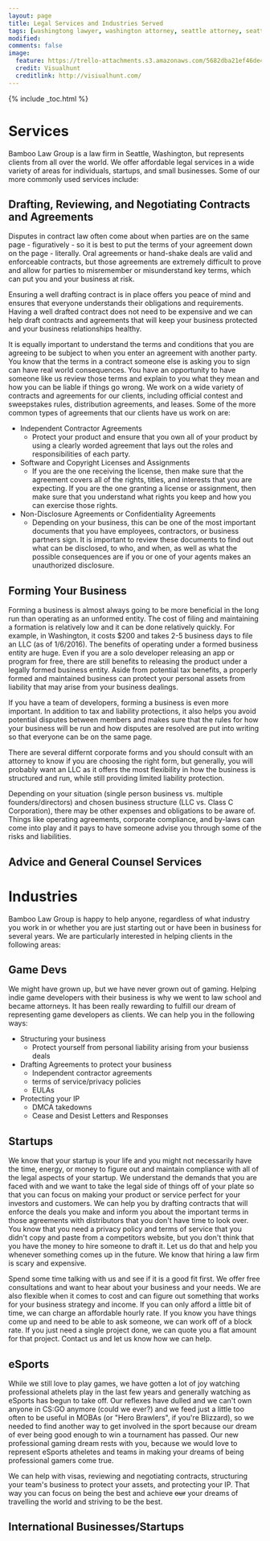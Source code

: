 ```yaml
---
layout: page
title: Legal Services and Industries Served
tags: [washingtong lawyer, washington attorney, seattle attorney, seattle videogame attorney]
modified: 
comments: false
image:
  feature: https://trello-attachments.s3.amazonaws.com/5682dba21ef46de42206db55/1600x1067/fa09531870ca9b74d64709c6dd5f466d/black-and-white-city-man-people.jpg
  credit: Visualhunt
  creditlink: http://visiualhunt.com/
---
```

{% include _toc.html %}

# Services

Bamboo Law Group is a law firm in Seattle, Washington, but represents clients from all over the world. We offer affordable legal services in a wide variety of areas for individuals, startups, and small businesses. Some of our more commonly used services include:

## Drafting, Reviewing, and Negotiating Contracts and Agreements
Disputes in contract law often come about when parties are on the same page - figuratively - so it is best to put the terms of your agreement down on the  page - literally. Oral agreements or hand-shake deals are valid and enforceable contracts, but those agreements are extremely difficult to prove and allow for parties to misremember or misunderstand key terms, which can put you and your business at risk. 

Ensuring a well drafting contract is in place offers you peace of mind and ensures that everyone understands their obligations and requirements. Having a well drafted contract does not need to be expensive and we can help draft contracts and agreements that will keep your business protected and your business relationships healthy.

It is equally important to understand the terms and conditions that you are agreeing to be subject to when you enter an agreement with another party. You know that the terms in a contract someone else is asking you to sign can have real world consequences. You have an opportunity to have someone like us review those terms and explain to you what they mean and how you can be liable if things go wrong. 
We work on a wide variety of contracts and agreements for our clients, including official contest and sweepstakes rules, distribution agreements, and leases. Some of the more common types of agreements that our clients have us work on are:
* Independent Contractor Agreements
  * Protect your product and ensure that you own all of your product by using a clearly worded agreement that lays out the roles and responsibilities of each party.
* Software and Copyright  Licenses and Assignments
  * If you are the one receiving the license, then make sure that the agreement covers all of the rights, titles, and interests that you are expecting. If you are the one granting a license or assignment, then make sure that you understand what rights you keep and how you can exercise those rights. 
* Non-Disclosure Agreements or Confidentiality Agreements
  * Depending on your business, this can be one of the most important documents that you have employees, contractors, or business partners sign. It is important to review these documents to find out what can be disclosed, to who, and when, as well as what the possible consequences are if you or one of your agents makes an unauthorized disclosure.

## Forming Your Business
Forming a business is almost always going to be more beneficial in the long run than operating as an unformed entity. The cost of filing and maintaining a formation is relatively low and it can be done relatively quickly. For example, in Washington, it costs $200 and takes 2-5 business days to file an LLC (as of 1/6/2016). The benefits of operating under a formed business entity are huge. Even if you are a solo developer releasing an app or program for free, there are still benefits to releasing the product under a legally formed business entity. Aside from potential tax benefits, a properly formed and maintained business can protect your personal assets from liability that may arise from your business dealings.  

If you have a team of developers, forming a business is even more important. In addition to tax and liability protections, it also helps you avoid potential disputes between members and makes sure that the rules for how your business will be run and how disputes are resolved are put into writing so that everyone can be on the same page.

There are several differnt corporate forms and you should consult with an attorney to know if you are choosing the right form, but generally, you will probably want an LLC as it offers the most flexibility in how the business is structured and run, while still providing limited liability protection.

Depending on your situation (single person business vs. multiple founders/directors) and chosen business structure (LLC vs. Class C Corporation), there may be other expenses and obligations to be aware of. Things like operating agreements, corporate compliance, and by-laws can come into play and it pays to have someone advise you through some of the risks and liabilities. 

## Advice and General Counsel Services

# Industries

Bamboo Law Group is happy to help anyone, regardless of what industry you work in or whether you are just starting out or have been in business for several years. We are particularly interested in helping clients in the following areas:

## Game Devs
We might have grown up, but we have never grown out of gaming. Helping indie game developers with their business is why we went to law school and became attorneys. It has been really rewarding to fulfill our dream of representing game developers as clients. We can help you in the following ways:
* Structuring your business
  * Protect yourself from personal liability arising from your busienss deals
* Drafting Agreements to protect your business
  * Independent contractor agreements
  * terms of service/privacy policies
  * EULAs
* Protecting your IP
  * DMCA takedowns
  * Cease and Desist Letters and Responses

## Startups
We know that your startup is your life and you might not necessarily have the time, energy, or money to figure out and maintain compliance with all of the legal aspects of your startup. We understand the demands that you are faced with and we want to take the legal side of things off of your plate so that you can focus on making your product or service perfect for your investors and customers. We can help you by drafting contracts that will enforce the deals you make and inform you about the important terms in those agreements with distributors that you don't have time to look over. You know that you need a privacy policy and terms of service that you didn't copy and paste from a competitors website, but you don't think that you have the money to hire someone to draft it. Let us do that and help you whenever something comes up in the future. We know that hiring a law firm is scary and expensive. 

Spend some time talking with us and see if it is a good fit first. We offer free consultations and want to hear about your business and your needs. We are also flexible when it comes to cost and can figure out something that works for your business strategy and income. If you can only afford a little bit of time, we can charge an affordable hourly rate. If you know you have things come up and need to be able to ask someone, we can work off of a block rate. If you just need a single project done, we can quote you a flat amount for that project. Contact us and let us know how we can help. 

## eSports
While we still love to play games, we have gotten a lot of joy watching professional athelets play in the last few years and generally watching as eSports has begun to take off. Our reflexes have dulled and we can't own anyone in CS:GO anymore (could we ever?) and we feed just a little too often to be useful in MOBAs (or "Hero Brawlers", if you're Blizzard), so we needed to find another way to get involved in the sport because our dream of ever being good enough to win a tournament has passed. Our new professional gaming dream rests with you, because we would love to represent eSports atheletes and teams in making your dreams of being professional gamers come true.

We can help with visas, reviewing and negotiating contracts, structuring your team's business to protect your assets, and protecting your IP. That way you can focus on being the best and achieve ~~our~~ your dreams of travelling the world and striving to be the best.

## International Businesses/Startups
